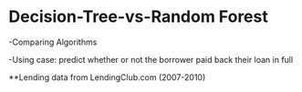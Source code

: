# Decision-Tree-vs-Random Forest

-Comparing Algorithms 

-Using case: predict whether or not the borrower paid back their loan in full


**Lending data from LendingClub.com (2007-2010)

